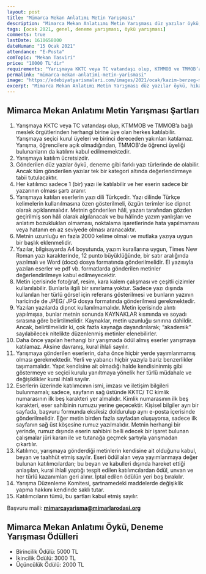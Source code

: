 ```yaml
---
layout: post
title: "Mimarca Mekan Anlatımı Metin Yarışması"
description: "Mimarca Mekan Anlatıımı Metin Yarışması düz yazılar öykü, hikaye ya da deneme türünde olabilir."
tags: [ocak 2021, genel, deneme yarışması, öykü yarışması]
comments: true
lastDate: 1610658000 
dateHuman: "15 Ocak 2021"
attendance: "E-Posta"
comTopic: "Mekan Tasviri"
price: "10000 TL'dir"
requirements: "Yarışmaya KKTC veya TC vatandaşı olup, KTMMOB ve TMMOB’a bağlı meslek örgütlerinden herhangi birine üye olan herkes katılabilir"
permalink: "mimarca-mekan-anlatimi-metin-yarismasi"
image: "https://edebiyatyarismalari.com/images/2021/ocak/kazim-berzeg-makale-yarismasi.jpg"
excerpt: "Mimarca Mekan Anlatımı Metin Yarışması düz yazılar öykü, hikaye ya da deneme türünde olabilir."
---
```


## Mimarca Mekan Anlatımı Metin Yarışması Şartları
1. Yarışmaya KKTC veya TC vatandaşı olup, KTMMOB ve TMMOB’a bağlı meslek örgütlerinden herhangi birine üye olan herkes katılabilir. Yarışmaya seçici kurul üyeleri ve birinci dereceden yakınları katılamaz. Yarışma, öğrencilere açık olmadığından, TMMOB'de öğrenci üyeliği bulunanların da katılımı kabul edilmemektedir.
2. Yarışmaya katılım ücretsizdir.
3. Gönderilen düz yazılar öykü, deneme gibi farklı yazı türlerinde de olabilir. Ancak tüm gönderilen yazılar tek bir kategori altında değerlendirmeye tabii tutulacaktır.
4. Her katılımcı sadece 1 (bir) yazı ile katılabilir ve her eserin sadece bir yazarının olması şartı aranır.
5. Yarışmaya katılan eserlerin yazı dili Türkçedir. Yazı dilinde Türkçe kelimelerin kullanılmasına özen gösterilmeli, özgün terimler ise dipnot olarak açıklanmalıdır. Metnin gönderilen hâli, yazarı tarafından gözden geçirilmiş son hâli olarak algılanacak ve bu hâlinde yazım yanlışları ve anlatım bozuklukları olmaması, noktalama işaretlerinde hata yapılmaması veya hatanın en az seviyede olması aranacaktır.
6. Metnin uzunluğu en fazla 2000 kelime olmalı ve mutlaka yazıya uygun bir başlık eklenmelidir.
7. Yazılar, bilgisayarda A4 boyutunda, yazım kurallarına uygun, Times New Roman yazı karakterinde, 12 punto büyüklüğünde, bir satır aralığında yazılmalı ve Word (docx) dosya formatında gönderilmelidir. El yazısıyla yazılan eserler ve pdf vb. formatlarda gönderilen metinler değerlendirilmeye kabul edilmeyecektir.
8. Metin içerisinde fotoğraf, resim, kara kalem çalışması ve çeşitli çizimler kullanılabilir. Bunlarla ilgili bir sınırlama yoktur. Sadece yazı dışında kullanılan her türlü görsel için referans gösterilmesi ve bunların yazının haricinde de JPEG/ JPG dosya formatında gönderilmesi gerekmektedir.
9. Yazılan yazılarda dipnot kullanılmamalıdır. Metin içerisinde alıntı yapılmışsa, bunlar metnin sonunda KAYNAKLAR kısmında ve soyadı sırasına göre belirtilmelidir. Kaynaklar, metin uzunluğu sınırına dahildir. Ancak, belirtilmelidir ki, çok fazla kaynağa dayandırılarak; “akademik” sayılabilecek nitelikte düzenlenmiş metinler elenebilirler.
10. Daha önce yapılan herhangi bir yarışmada ödül almış eserler yarışmaya katılamaz. Aksine davranış, kural ihlali sayılır.
11. Yarışmaya gönderilen eserlerin, daha önce hiçbir yerde yayımlanmamış olması gerekmektedir. Yerli ve yabancı hiçbir yazıyla bariz benzerlikler taşımamalıdır. Yapıt kendisine ait olmadığı halde kendisininmiş gibi göstermeye ve seçici kurulu yanıltmaya yönelik her türlü müdahale ve değişiklikler kural ihlali sayılır.
12. Eserlerin üzerinde katılımcının ismi, imzası ve iletişim bilgileri bulunmamalı; sadece, sayfanın sağ üstünde KKTC/ TC kimlik numarasının ilk beş karakteri yer almalıdır. Kimlik numarasının ilk beş karakteri, eser sahibinin rumuzu yerine geçecektir. Kişisel bilgiler ayrı bir sayfada, başvuru formunda eksiksiz doldurulup aynı e-posta içerisinde gönderilmelidir. Eğer metin birden fazla sayfadan oluşuyorsa, sadece ilk sayfanın sağ üst köşesine rumuz yazılmalıdır. Metnin herhangi bir yerinde, rumuz dışında eserin sahibini belli edecek bir işaret bulunan çalışmalar jüri kararı ile ve tutanağa geçmek şartıyla yarışmadan çıkartılır.
13. Katılımcı, yarışmaya gönderdiği metinlerin kendisine ait olduğunu kabul, beyan ve taahhüt etmiş sayılır. Eseri ödül alan veya yayımlanmaya değer bulunan katılımcılardan; bu beyan ve kabulleri dışında hareket ettiği anlaşılan, kural ihlali yaptığı tespit edilen katılımcılardan ödül, unvan ve her türlü kazanımları geri alınır. İptal edilen ödülün yeri boş bırakılır.
14. Yarışma Düzenleme Komitesi, şartnamedeki maddelerde değişiklik yapma hakkını kendinde saklı tutar.
15. Katılımcıların tümü, bu şartları kabul etmiş sayılır.

Başvuru maili: **mimarcayarisma@mimarlarodasi.org**

## Mimarca Mekan Anlatımı Öykü, Deneme Yarışması Ödülleri
- Birincilik Ödülü: 5000 TL
- İkincilik Ödülü: 3000 TL
- Üçüncülük Ödülü: 2000 TL